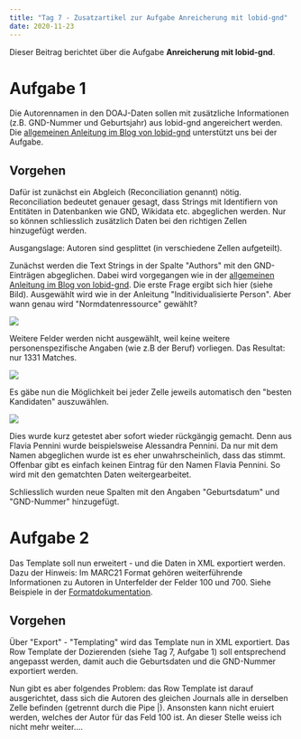 ```yaml
---
title: "Tag 7 - Zusatzartikel zur Aufgabe Anreicherung mit lobid-gnd"
date: 2020-11-23
---
```


Dieser Beitrag berichtet über die Aufgabe **Anreicherung mit lobid-gnd**.

# Aufgabe 1

Die Autorennamen in den DOAJ-Daten sollen mit zusätzliche Informationen (z.B. GND-Nummer und Geburtsjahr) aus lobid-gnd angereichert werden. Die [allgemeinen Anleitung im Blog von lobid-gnd](https://blog.lobid.org/2018/08/27/openrefine.html) unterstützt uns bei der Aufgabe.

## Vorgehen

Dafür ist zunächst ein Abgleich (Reconciliation genannt) nötig. Reconciliation bedeutet genauer gesagt, dass Strings mit Identifiern von Entitäten in Datenbanken wie GND, Wikidata etc. abgeglichen werden. Nur so können schliesslich zusätzlich Daten bei den richtigen Zellen hinzugefügt werden.

Ausgangslage: Autoren sind gesplittet (in verschiedene Zellen aufgeteilt).

Zunächst werden die Text Strings in der Spalte "Authors" mit den GND-Einträgen abgeglichen. Dabei wird vorgegangen wie in der [allgemeinen Anleitung im Blog von lobid-gnd](https://blog.lobid.org/2018/08/27/openrefine.html).
Die erste Frage ergibt sich hier (siehe Bild). Ausgewählt wird wie in der Anleitung "Inditividualisierte Person". Aber wann genau wird "Normdatenressource" gewählt?

![]({{site.baseurl}}/images/reconciliation1.jpg)

Weitere Felder werden nicht ausgewählt, weil keine weitere personenspezifische Angaben (wie z.B der Beruf) vorliegen. 
Das Resultat: nur 1331 Matches.

![]({{site.baseurl}}/images/reconciliation2.jpg)

Es gäbe nun die Möglichkeit bei jeder Zelle jeweils automatisch den "besten Kandidaten" auszuwählen.


![]({{site.baseurl}}/images/reconciliation3.jpg)

Dies wurde kurz getestet aber sofort wieder rückgängig gemacht. Denn aus Flavia Pennini  wurde beispielsweise Alessandra Pennini. Da nur mit dem Namen abgeglichen wurde ist es eher unwahrscheinlich, dass das stimmt. Offenbar gibt es einfach keinen Eintrag für den Namen Flavia Pennini. So wird mit den gematchten Daten weitergearbeitet.

Schliesslich wurden neue Spalten mit den Angaben "Geburtsdatum" und "GND-Nummer" hinzugefügt.

# Aufgabe 2

Das Template soll nun erweitert - und die Daten in XML exportiert werden. Dazu der Hinweis: Im MARC21 Format gehören weiterführende Informationen zu Autoren in Unterfelder der Felder 100 und 700. Siehe Beispiele in der [Formatdokumentation](https://www.loc.gov/marc/bibliographic/concise/bd100.html).

## Vorgehen

Über "Export" - "Templating" wird das Template nun in XML exportiert. Das Row Template der Dozierenden (siehe Tag 7, Aufgabe 1) soll entsprechend angepasst werden, damit auch die Geburtsdaten und die GND-Nummer exportiert werden.

Nun gibt es aber folgendes Problem: das Row Template ist darauf ausgerichtet, dass sich die Autoren des gleichen Journals alle in derselben Zelle befinden (getrennt durch die Pipe |). Ansonsten kann nicht eruiert werden, welches der Autor für das Feld 100 ist. An dieser Stelle weiss ich nicht mehr weiter....



